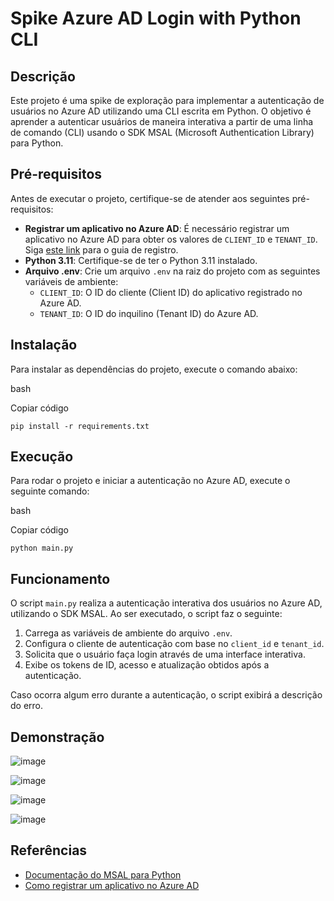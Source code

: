 # Spike Azure AD Login with Python CLI

## Descrição

Este projeto é uma spike de exploração para implementar a autenticação de usuários no Azure AD utilizando uma CLI escrita em Python. O objetivo é aprender a autenticar usuários de maneira interativa a partir de uma linha de comando (CLI) usando o SDK MSAL (Microsoft Authentication Library) para Python.

## Pré-requisitos

Antes de executar o projeto, certifique-se de atender aos seguintes pré-requisitos:

-   **Registrar um aplicativo no Azure AD**: É necessário registrar um aplicativo no Azure AD para obter os valores de `CLIENT_ID` e `TENANT_ID`. Siga [este link](https://learn.microsoft.com/azure/active-directory/develop/quickstart-register-app) para o guia de registro.
-   **Python 3.11**: Certifique-se de ter o Python 3.11 instalado.
-   **Arquivo .env**: Crie um arquivo `.env` na raiz do projeto com as seguintes variáveis de ambiente:
    -   `CLIENT_ID`: O ID do cliente (Client ID) do aplicativo registrado no Azure AD.
    -   `TENANT_ID`: O ID do inquilino (Tenant ID) do Azure AD.

## Instalação

Para instalar as dependências do projeto, execute o comando abaixo:

bash

Copiar código

`pip install -r requirements.txt` 

## Execução

Para rodar o projeto e iniciar a autenticação no Azure AD, execute o seguinte comando:

bash

Copiar código

`python main.py` 

## Funcionamento

O script `main.py` realiza a autenticação interativa dos usuários no Azure AD, utilizando o SDK MSAL. Ao ser executado, o script faz o seguinte:

1.  Carrega as variáveis de ambiente do arquivo `.env`.
2.  Configura o cliente de autenticação com base no `client_id` e `tenant_id`.
3.  Solicita que o usuário faça login através de uma interface interativa.
4.  Exibe os tokens de ID, acesso e atualização obtidos após a autenticação.

Caso ocorra algum erro durante a autenticação, o script exibirá a descrição do erro.

## Demonstração
![image](https://github.com/tuyoshivinicius/spike-azure-ad-login-with-python-cli/blob/main/images/print1.jpg?raw=true)

![image](https://github.com/tuyoshivinicius/spike-azure-ad-login-with-python-cli/blob/main/images/print2.jpg?raw=true)

![image](https://github.com/tuyoshivinicius/spike-azure-ad-login-with-python-cli/blob/main/images/print3.jpg?raw=true)

![image](https://github.com/tuyoshivinicius/spike-azure-ad-login-with-python-cli/blob/main/images/print4.jpg?raw=true)

## Referências

-   [Documentação do MSAL para Python](https://pypi.org/project/msal/)
-   [Como registrar um aplicativo no Azure AD](https://learn.microsoft.com/azure/active-directory/develop/quickstart-register-app)



